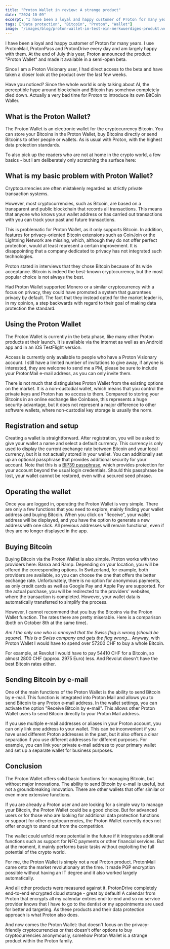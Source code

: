 ```yaml
---
title: "Proton Wallet in review: A strange product"
date: "2024-10-09"
excerpt: "I have been a loyal and happy customer of Proton for many years. I use ProtonMail, ProtonPass and ProtonDrive every day and am largely happy with them. At the end of July this year, Proton announced the product 'Proton Wallet' and made it available in a semi-open beta. Since I am a Proton Visionary user, I had direct access to the beta and have taken a closer look at the product over the last few weeks."
tags: ["Data protection", "Bitcoin", "Proton", "Wallet"]
image: "/images/blog/proton-wallet-im-test-ein-merkwuerdiges-produkt.webp"
---
```


I have been a loyal and happy customer of Proton for many years. I use ProtonMail, ProtonPass and ProtonDrive every day and am largely happy with them. At the end of July this year, Proton announced the product "Proton Wallet" and made it available in a semi-open beta.

Since I am a Proton Visionary user, I had direct access to the beta and have taken a closer look at the product over the last few weeks.

Have you noticed? Since the whole world is only talking about AI, the perceptible hype around blockchain and Bitcoin has somehow completely died down. Actually a very bad time for Proton to introduce its own BitCoin Waller.

## What is the Proton Wallet?

The Proton Wallet is an electronic wallet for the cryptocurrency Bitcoin. You can store your Bitcoins in the Proton Wallet, buy Bitcoins directly or send Bitcoins to other people or wallets. As is usual with Proton, with the highest data protection standards.

To also pick up the readers who are not at home in the crypto world, a few basics - but I am deliberately only scratching the surface here:

## What is my basic problem with Proton Wallet?

Cryptocurrencies are often mistakenly regarded as strictly private transaction systems.

However, most cryptocurrencies, such as Bitcoin, are based on a transparent and public blockchain that records all transactions. This means that anyone who knows your wallet address or has carried out transactions with you can track your past and future transactions.

This is problematic for Proton Wallet, as it only supports Bitcoin. In addition, features for privacy-oriented Bitcoin extensions such as CoinJoin or the Lightning Network are missing, which, although they do not offer perfect protection, would at least represent a certain improvement. It is disappointing that a company dedicated to privacy has not integrated such technologies.

Proton stated in interviews that they chose Bitcoin because of its wide acceptance. Bitcoin is indeed the best-known cryptocurrency, but the most popular choice is not always the best.

Had Proton Wallet supported Monero or a similar cryptocurrency with a focus on privacy, they could have promoted a system that guarantees privacy by default. The fact that they instead opted for the market leader is, in my opinion, a step backwards with regard to their goal of making data protection the standard.

## Using the Proton Wallet

The Proton Wallet is currently in the beta phase, like many other Proton products at their launch. It is available via the internet as well as an Android app and in an iOS TestFlight version.

Access is currently only available to people who have a Proton Visionary account. I still have a limited number of invitations to give away, if anyone is interested, they are welcome to send me a PM, please be sure to include your ProtonMail e-mail address, as you can only invite them.

There is not much that distinguishes Proton Wallet from the existing options on the market. It is a non-custodial wallet, which means that you control the private keys and Proton has no access to them. Compared to storing your Bitcoins in an online exchange like Coinbase, this represents a huge security advantage, but it does not represent a major difference to other software wallets, where non-custodial key storage is usually the norm.

## Registration and setup

Creating a wallet is straightforward. After registration, you will be asked to give your wallet a name and select a default currency. This currency is only used to display the current exchange rate between Bitcoin and your local currency, but it is not actually stored in your wallet. You can additionally set up an optional passphrase that provides additional security for your account. Note that this is a [BIP39 passphrase](https://en.bitcoin.it/wiki/Seed_phrase#Two-factor_seed_phrases), which provides protection for your account beyond the usual login credentials. Should this passphrase be lost, your wallet cannot be restored, even with a secured seed phrase.

## Operating the wallet

Once you are logged in, operating the Proton Wallet is very simple. There are only a few functions that you need to explore, mainly finding your wallet address and buying Bitcoin. When you click on "Receive", your wallet address will be displayed, and you have the option to generate a new address with one click. All previous addresses will remain functional, even if they are no longer displayed in the app.

## Buying Bitcoin

Buying Bitcoin via the Proton Wallet is also simple. Proton works with two providers here: Banxa and Ramp. Depending on your location, you will be offered the corresponding options. In Switzerland, for example, both providers are available, so you can choose the one that offers the better exchange rate. Unfortunately, there is no option for anonymous payments, as only credit cards as well as Google Pay and Apple Pay are supported. For the actual purchase, you will be redirected to the providers' websites, where the transaction is completed. However, your wallet data is automatically transferred to simplify the process.

However, I cannot recommend that you buy the Bitcoins via the Proton Wallet function. The rates there are pretty miserable. Here is a comparison (both on October 8th at the same time).

*Am I the only one who is annoyed that the Swiss flag is wrong (should be square). This is a Swiss company and gets the flag wrong...* Anyway, with Proton Wallet I would have to spend over 57200 CHF to buy a whole Bitcoin.

For example, at Revolut I would have to pay 54410 CHF for a Bitcoin, so almost 2800 CHF (approx. 2975 Euro) less. And Revolut doesn't have the best Bitcoin rates either.

## Sending Bitcoin by e-mail

One of the main functions of the Proton Wallet is the ability to send Bitcoin by e-mail. This function is integrated into Proton Mail and allows you to send Bitcoin to any Proton e-mail address. In the wallet settings, you can activate the option "Receive Bitcoin by e-mail". This allows other Proton Wallet users to send Bitcoin directly to your Proton Mail address.

If you use multiple e-mail addresses or aliases in your Proton account, you can only link one address to your wallet. This can be inconvenient if you have used different Proton addresses in the past, but it also offers a clear separation if you use different addresses for different purposes. For example, you can link your private e-mail address to your primary wallet and set up a separate wallet for business purposes.

## Conclusion

The Proton Wallet offers solid basic functions for managing Bitcoin, but without major innovations. The ability to send Bitcoin by e-mail is useful, but not a groundbreaking innovation. There are other wallets that offer similar or even more extensive functions.

If you are already a Proton user and are looking for a simple way to manage your Bitcoin, the Proton Wallet could be a good choice. But for advanced users or for those who are looking for additional data protection functions or support for other cryptocurrencies, the Proton Wallet currently does not offer enough to stand out from the competition.

The wallet could unfold more potential in the future if it integrates additional functions such as support for NFC payments or other financial services. But at the moment, it mainly performs basic tasks without exploiting the full potential of the crypto world.

For me, the Proton Wallet is simply not a real Proton product. ProtonMail came onto the market revolutionary at the time. It made PGP encryption possible without having an IT degree and it also worked largely automatically.

And all other products were measured against it. ProtonDrive completely end-to-end encrypted cloud storage - great by default! A calendar from Proton that encrypts all my calendar entries end-to-end and so no service provider knows that I have to go to the dentist or my appointments are used for better ad targeting. As these products and their data protection approach is what Proton also does.

And now comes the Proton Wallet: that doesn't focus on the privacy-friendly cryptocurrencies or that doesn't offer options to buy cryptocurrencies anonymously, somehow Proton Wallet is a strange product within the Proton family.
